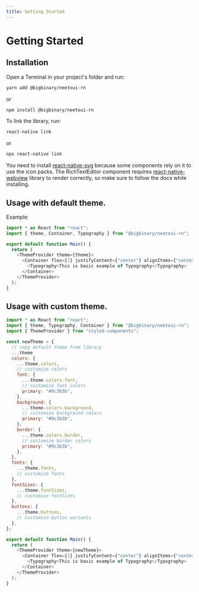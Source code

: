 ```yaml
---
title: Getting Started
---
```


# Getting Started

## Installation

Open a Terminal in your project's folder and run:

```sh
yarn add @bigbinary/neetoui-rn
```

or

```sh
npm install @bigbinary/neetoui-rn
```

To link the library, run:

```sh
react-native link
```

or

```sh
npx react-native link
```

You need to install [react-native-svg](https://github.com/react-native-svg/react-native-svg) because some components rely on it to use the icon packs.
The RichTextEditor component requires [react-native-webview](https://github.com/react-native-webview/react-native-webview) library to render correctly, so make sure to follow the docs while installing. 
## Usage with default theme.

Example:

```js
import * as React from "react";
import { theme, Container, Typography } from "@bigbinary/neetoui-rn";

export default function Main() {
  return (
    <ThemeProvider theme={theme}>
      <Container flex={1} justifyContent={"center"} alignItems={"center"}>
        <Typography>This is basic example of Typography</Typography>
      </Container>
    </ThemeProvider>
  );
}
```

## Usage with custom theme.

```js
import * as React from "react";
import { theme, Typography, Container } from "@bigbinary/neetoui-rn";
import { ThemeProvider } from "styled-components";

const newTheme = {
  // copy default theme from library
  ...theme
  colors: {
    ...theme.colors,
    // customize colors
    font: {
      ...theme.colors.font,
      // customize font colors
      primary: "#9c3b3b",
    },
    background: {
      ...theme.colors.background,
      // customize background colors
      primary: "#9c3b3b",
    },
    border: {
      ...theme.colors.border,
      // customize border colors
      primary: "#9c3b3b",
    },
  },
  fonts: {
    ...theme.fonts,
    // customize fonts
  },
  fontSizes: {
    ...theme.fontSizes,
    // customize fontSizes
  },
  buttons: {
    ...theme.buttons,
    // customize button variants
  },
};

export default function Main() {
  return (
    <ThemeProvider theme={newTheme}>
      <Container flex={1} justifyContent={"center"} alignItems={"center"}>
        <Typography>This is basic example of Typography</Typography>
      </Container>
    </ThemeProvider>
  );
}
```
